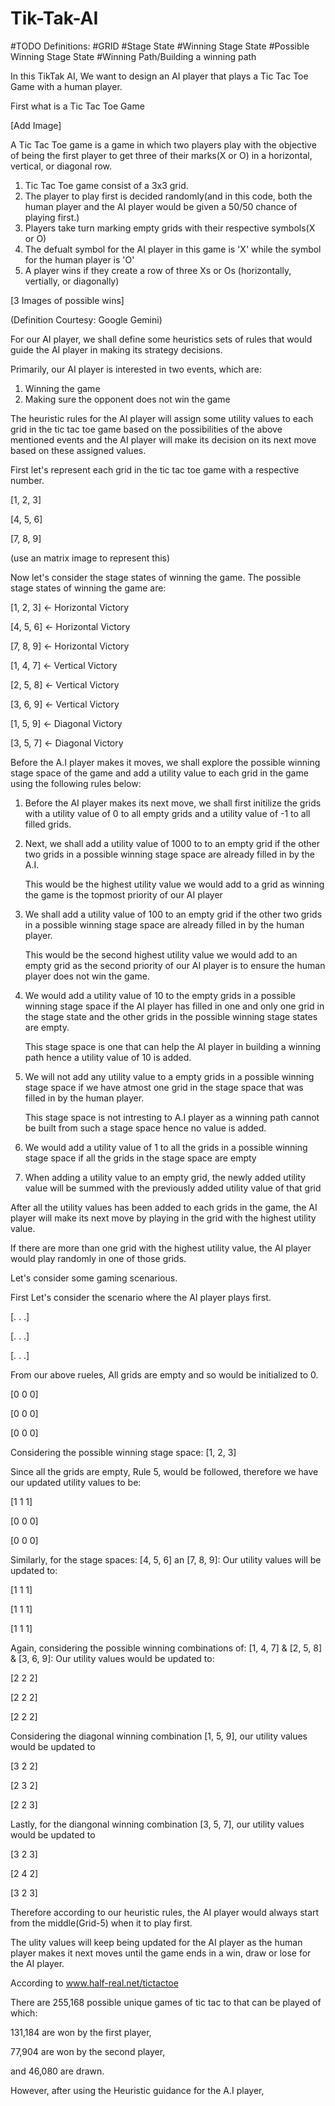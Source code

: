 # Tik-Tak-AI

#TODO Definitions:
#GRID
#Stage State
#Winning Stage State
#Possible Winning Stage State
#Winning Path/Building a winning path

In this TikTak AI, We want to design an AI player that plays a Tic Tac Toe Game with a human player.

First what is a Tic Tac Toe Game

[Add Image]

A Tic Tac Toe game is a game in which two players play with the objective of being the first player to get three of their marks(X or O) in a horizontal, vertical, or diagonal row.

1. Tic Tac Toe game consist of a 3x3 grid.
2. The player to play first is decided randomly(and in this code, both the human player and the AI player would be given a 50/50 chance of playing first.)
3. Players take turn marking empty grids with their respective symbols(X or O)
4. The defualt symbol for the AI player in this game is 'X' while the symbol for the human player is 'O'
5. A player wins if they create a row of three Xs or Os (horizontally, vertially, or diagonally)

[3 Images of possible wins]

(Definition Courtesy: Google Gemini)

For our AI player, we shall define some heuristics sets of rules that would guide the AI player in making its strategy decisions.

Primarily, our AI player is interested in two events, which are:
1. Winning the game
2. Making sure the opponent does not win the game

The heuristic rules for the AI player will assign some utility values to each grid in the tic tac toe game based on the possibilities of the above mentioned events and the AI player will make its decision on its next move based on these assigned values.

<!--Before assigning some values to the above mention events we explore the game states of the A.I either winning or losing the game.-->

<!--First let's assign values to each of the grid in the game as described below.-->

First let's represent each grid in the tic tac toe game with a respective number.

[1, 2, 3]

[4, 5, 6]

[7, 8, 9]

(use an matrix image to represent this)

Now let's consider the stage states of winning the game. The possible stage states of winning the game are:

[1, 2, 3] <- Horizontal Victory

[4, 5, 6] <- Horizontal Victory

[7, 8, 9] <- Horizontal Victory

[1, 4, 7] <- Vertical Victory

[2, 5, 8] <- Vertical Victory

[3, 6, 9] <- Vertical Victory

[1, 5, 9] <- Diagonal Victory

[3, 5, 7] <- Diagonal Victory

Before the A.I player makes it moves, we shall explore the possible winning stage space of the game and add a utility value to each grid in the game using the following rules below:

1. Before the AI player makes its next move, we shall first initilize the grids with a utility value of 0 to all empty grids and a utility value of -1 to all filled grids.

2. Next, we shall add a utility value of 1000 to to an empty grid if the other two grids in a possible winning stage space are already filled in by the A.I. 

    This would be the highest utility value we would add to a grid as winning the game is the topmost priority of our AI player
2. We shall add a utility value of 100 to an empty grid if the other two grids in a possible winning stage space are already filled in by the human player.
    
    This would be the second highest utility value we would add to an empty grid as the second priority of our AI player is to ensure the human player does not win the game.
3. We would add a utility value of 10 to the empty grids in a possible winning stage space if the AI player has filled in one and only one grid in the stage state and the other grids in the possible winning stage states are empty.

    This stage space is one that can help the AI player in building a winning path hence a utility value of 10 is added.
4. We will not add any utility value to a empty grids in a possible winning stage space if we have atmost one grid in the stage space that was filled in by the human player.

    This stage space is not intresting to A.I player as a winning path cannot be built from such a stage space hence no value is added.
5. We would add a utility value of 1 to all the grids in a possible winning stage space if all the grids in the stage space are empty 
7. When adding a utility value to an empty grid, the newly added utility value will be summed with the previously added utility value of that grid

After all the utility values has been added to each grids in the game, the AI player will make its next move by playing in the grid with the highest utility value.

If there are more than one grid with the highest utility value, the AI player would play randomly in one of those grids.

Let's consider some gaming scenarious.

First Let's consider the scenario where the AI player plays first.

[. . .]

[. . .]

[. . .]

From our above rueles,
All grids are empty and so would be initialized to 0.

[0 0 0]

[0 0 0]

[0 0 0]

Considering the possible winning stage space: [1, 2, 3]

Since all the grids are empty, Rule 5, would be followed, therefore we have our updated utility values to be:

[1 1 1]

[0 0 0]

[0 0 0]

Similarly, for the stage spaces: [4, 5, 6] an [7, 8, 9]: Our utility values will be updated to:

[1 1 1]

[1 1 1]

[1 1 1]

Again, considering the possible winning combinations of: [1, 4, 7] & [2, 5, 8] & [3, 6, 9]: Our utility values would be updated to:

[2 2 2]

[2 2 2]

[2 2 2]

Considering the diagonal winning combination [1, 5, 9], our utility values would be updated to

[3 2 2]

[2 3 2]

[2 2 3]

Lastly, for the diangonal winning combination [3, 5, 7], our utility values would be updated to

[3 2 3]

[2 4 2]

[3 2 3]

Therefore according to our heuristic rules, the AI player would always start from the middle(Grid-5) when it to play first.

The ulity values will keep being updated for the AI player as the human player makes it next moves until the game ends in a win, draw or lose for the AI player.


<!--
First before creating the Artificial Intelligent player let's consider a case of unintelligent computer that plays the game randomly against a human player with the considerations below:

1. The unintelligent computer can only play the game randomly
2. The unintelligent computer would be intelligent enough not to play in grids where either it or the human player has played before hand.
-->

According to www.half-real.net/tictactoe 

There are 255,168 possible unique games of tic tac to that can be played of which:

131,184 are won by the first player, 

77,904 are won by the second player, 

and 46,080 are drawn.

However, after using the Heuristic guidance for the A.I player,
